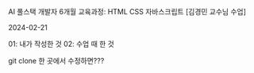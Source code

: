 AI 풀스택 개발자 6개월 교육과정: HTML CSS 자바스크립트 [김경민 교수님 수업]

2024-02-21

01: 내가 작성한 것
02: 수업 때 한 것

git clone 한 곳에서 수정하면???
